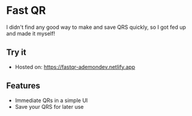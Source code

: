 # Fast QR

I didn't find any good way to make and save QRS quickly, so I got fed up and made it myself!

## Try it

- Hosted on: https://fastqr-ademondev.netlify.app

## Features

- Immediate QRs in a simple UI
- Save your QRS for later use

